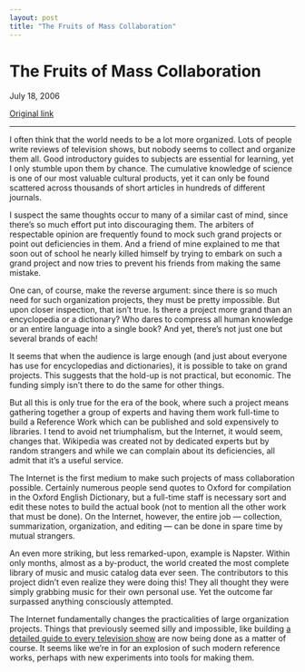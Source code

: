 ```yaml
---
layout: post
title: "The Fruits of Mass Collaboration"
---
```

The Fruits of Mass Collaboration
================================

July 18, 2006

[Original link](http://www.aaronsw.com/weblog/masscollab)

* * * * *

I often think that the world needs to be a lot more organized. Lots of
people write reviews of television shows, but nobody seems to collect
and organize them all. Good introductory guides to subjects are
essential for learning, yet I only stumble upon them by chance. The
cumulative knowledge of science is one of our most valuable cultural
products, yet it can only be found scattered across thousands of short
articles in hundreds of different journals.

I suspect the same thoughts occur to many of a similar cast of mind,
since there’s so much effort put into discouraging them. The arbiters of
respectable opinion are frequently found to mock such grand projects or
point out deficiencies in them. And a friend of mine explained to me
that soon out of school he nearly killed himself by trying to embark on
such a grand project and now tries to prevent his friends from making
the same mistake.

One can, of course, make the reverse argument: since there is so much
need for such organization projects, they must be pretty impossible. But
upon closer inspection, that isn’t true. Is there a project more grand
than an encyclopedia or a dictionary? Who dares to compress all human
knowledge or an entire language into a single book? And yet, there’s not
just one but several brands of each!

It seems that when the audience is large enough (and just about everyone
has use for encyclopedias and dictionaries), it is possible to take on
grand projects. This suggests that the hold-up is not practical, but
economic. The funding simply isn’t there to do the same for other
things.

But all this is only true for the era of the book, where such a project
means gathering together a group of experts and having them work
full-time to build a Reference Work which can be published and sold
expensively to libraries. I tend to avoid net triumphalism, but the
Internet, it would seem, changes that. Wikipedia was created not by
dedicated experts but by random strangers and while we can complain
about its deficiencies, all admit that it’s a useful service.

The Internet is the first medium to make such projects of mass
collaboration possible. Certainly numerous people send quotes to Oxford
for compilation in the Oxford English Dictionary, but a full-time staff
is necessary sort and edit these notes to build the actual book (not to
mention all the other work that must be done). On the Internet, however,
the entire job — collection, summarization, organization, and editing —
can be done in spare time by mutual strangers.

An even more striking, but less remarked-upon, example is Napster.
Within only months, almost as a by-product, the world created the most
complete library of music and music catalog data ever seen. The
contributors to this project didn’t even realize they were doing this!
They all thought they were simply grabbing music for their own personal
use. Yet the outcome far surpassed anything consciously attempted.

The Internet fundamentally changes the practicalities of large
organization projects. Things that previously seemed silly and
impossible, like building [a detailed guide to every television
show](http://tviv.org/) are now being done as a matter of course. It
seems like we’re in for an explosion of such modern reference works,
perhaps with new experiments into tools for making them.
